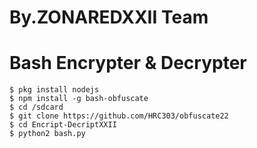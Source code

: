 # By.ZONAREDXXII Team
# Bash Encrypter & Decrypter
```
$ pkg install nodejs
$ npm install -g bash-obfuscate
$ cd /sdcard
$ git clone https://github.com/HRC303/obfuscate22
$ cd Encript-DecriptXXII
$ python2 bash.py
```
